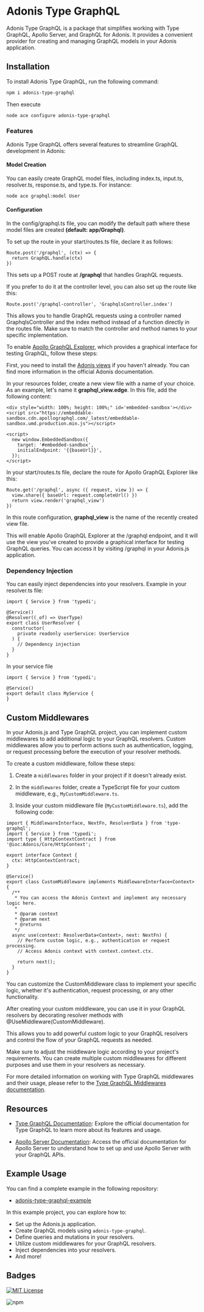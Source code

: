 # Adonis Type GraphQL

Adonis Type GraphQL is a package that simplifies working with Type GraphQL, Apollo Server, and GraphQL for Adonis. It provides a convenient provider for creating and managing GraphQL models in your Adonis application.

## Installation

To install Adonis Type GraphQL, run the following command:

```bash
npm i adonis-type-graphql
```

Then execute 

```bash
node ace configure adonis-type-graphql
```

### Features

Adonis Type GraphQL offers several features to streamline GraphQL development in Adonis:

#### Model Creation

You can easily create GraphQL model files, including index.ts, input.ts, resolver.ts, response.ts, and type.ts. For instance:

```bash
node ace graphql:model User
```

#### Configuration

In the config/graphql.ts file, you can modify the default path where these model files are created **(default: app/Graphql)**.

To set up the route in your start/routes.ts file, declare it as follows:

```
Route.post('/graphql', (ctx) => {
  return GraphQL.handle(ctx)
})
```

This sets up a POST route at **/graphql** that handles GraphQL requests.

If you prefer to do it at the controller level, you can also set up the route like this:

```
Route.post('/graphql-controller', 'GraphqlsController.index')
```

This allows you to handle GraphQL requests using a controller named GraphqlsController and the index method instead of a function directly in the routes file. Make sure to match the controller and method names to your specific implementation.

To enable [Apollo GraphQL Explorer](https://www.apollographql.com/docs/graphos/explorer/), which provides a graphical interface for testing GraphQL, follow these steps:

First, you need to install the [Adonis views](https://docs.adonisjs.com/guides/views/introduction#setup) if you haven't already. You can find more information in the official Adonis documentation.

In your resources folder, create a new view file with a name of your choice. As an example, let's name it **graphql_view.edge**. In this file, add the following content:

```
<div style="width: 100%; height: 100%;" id='embedded-sandbox'></div>
<script src="https://embeddable-sandbox.cdn.apollographql.com/_latest/embeddable-sandbox.umd.production.min.js"></script>

<script>
  new window.EmbeddedSandbox({
    target: '#embedded-sandbox',
    initialEndpoint: '{{baseUrl}}',
  });
</script>
```

In your start/routes.ts file, declare the route for Apollo GraphQL Explorer like this:

```
Route.get('/graphql', async ({ request, view }) => {
  view.share({ baseUrl: request.completeUrl() })
  return view.render('graphql_view')
})
```

In this route configuration, **graphql_view** is the name of the recently created view file.

This will enable Apollo GraphQL Explorer at the /graphql endpoint, and it will use the view you've created to provide a graphical interface for testing GraphQL queries. You can access it by visiting /graphql in your Adonis.js application.

### Dependency Injection
You can easily inject dependencies into your resolvers. Example in your resolver.ts file:

```
import { Service } from 'typedi';

@Service()
@Resolver((_of) => UserType)
export class UserResolver {
  constructor(
    private readonly userService: UserService
  ) {
    // Dependency injection
  }
}
```
In your service file

```
import { Service } from 'typedi';

@Service()
export default class MyService {
}
```

## Custom Middlewares

In your Adonis.js and Type GraphQL project, you can implement custom middlewares to add additional logic to your GraphQL resolvers. Custom middlewares allow you to perform actions such as authentication, logging, or request processing before the execution of your resolver methods.

To create a custom middleware, follow these steps:

1. Create a `middlewares` folder in your project if it doesn't already exist.

2. In the `middlewares` folder, create a TypeScript file for your custom middleware, e.g., `MyCustomMiddleware.ts`.

3. Inside your custom middleware file (`MyCustomMiddleware.ts`), add the following code:

```
import { MiddlewareInterface, NextFn, ResolverData } from 'type-graphql';
import { Service } from 'typedi';
import type { HttpContextContract } from '@ioc:Adonis/Core/HttpContext';

export interface Context {
  ctx: HttpContextContract;
}

@Service()
export class CustomMiddleware implements MiddlewareInterface<Context> {
  /**
   * You can access the Adonis Context and implement any necessary logic here.
   *
   * @param context
   * @param next
   * @returns
   */
  async use(context: ResolverData<Context>, next: NextFn) {
    // Perform custom logic, e.g., authentication or request processing.
    // Access Adonis context with context.context.ctx.

    return next();
  }
}
```
You can customize the CustomMiddleware class to implement your specific logic, whether it's authentication, request processing, or any other functionality.

After creating your custom middleware, you can use it in your GraphQL resolvers by decorating resolver methods with @UseMiddleware(CustomMiddleware).

This allows you to add powerful custom logic to your GraphQL resolvers and control the flow of your GraphQL requests as needed.

Make sure to adjust the middleware logic according to your project's requirements. You can create multiple custom middlewares for different purposes and use them in your resolvers as necessary.

For more detailed information on working with Type GraphQL middlewares and their usage, please refer to the [Type GraphQL Middlewares documentation](https://typegraphql.com/docs/middlewares.html).

## Resources

- [Type GraphQL Documentation](https://typegraphql.com/docs/introduction.html): Explore the official documentation for Type GraphQL to learn more about its features and usage.

- [Apollo Server Documentation](https://www.apollographql.com/docs/apollo-server): Access the official documentation for Apollo Server to understand how to set up and use Apollo Server with your GraphQL APIs.

## Example Usage

You can find a complete example in the following repository:

- [adonis-type-graphql-example](https://github.com/mvargaslandolfi1993/adonis-type-graphql-example)

In this example project, you can explore how to:

- Set up the Adonis.js application.
- Create GraphQL models using `adonis-type-graphql`.
- Define queries and mutations in your resolvers.
- Utilize custom middlewares for your GraphQL resolvers.
- Inject dependencies into your resolvers.
- And more!

## Badges

[![MIT License](https://img.shields.io/badge/License-MIT-green.svg)](https://choosealicense.com/licenses/mit/)

![npm](https://img.shields.io/npm/v/adonis-type-graphql)


